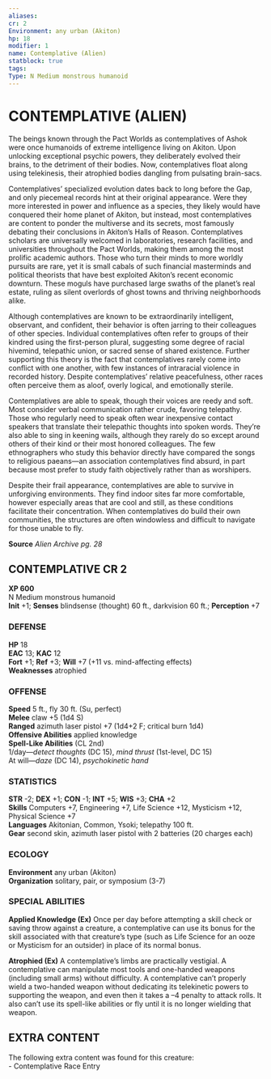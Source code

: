 ```yaml
---
aliases: 
cr: 2
Environment: any urban (Akiton)  
hp: 18
modifier: 1
name: Contemplative (Alien)
statblock: true
tags: 
Type: N Medium monstrous humanoid  
---
```

# CONTEMPLATIVE (ALIEN)
The beings known through the Pact Worlds as contemplatives of Ashok were once humanoids of extreme intelligence living on Akiton. Upon unlocking exceptional psychic powers, they deliberately evolved their brains, to the detriment of their bodies. Now, contemplatives float along using telekinesis, their atrophied bodies dangling from pulsating brain-sacs.

Contemplatives’ specialized evolution dates back to long before the Gap, and only piecemeal records hint at their original appearance. Were they more interested in power and influence as a species, they likely would have conquered their home planet of Akiton, but instead, most contemplatives are content to ponder the multiverse and its secrets, most famously debating their conclusions in Akiton’s Halls of Reason. Contemplatives scholars are universally welcomed in laboratories, research facilities, and universities throughout the Pact Worlds, making them among the most prolific academic authors. Those who turn their minds to more worldly pursuits are rare, yet it is small cabals of such financial masterminds and political theorists that have best exploited Akiton’s recent economic downturn. These moguls have purchased large swaths of the planet’s real estate, ruling as silent overlords of ghost towns and thriving neighborhoods alike.

Although contemplatives are known to be extraordinarily intelligent, observant, and confident, their behavior is often jarring to their colleagues of other species. Individual contemplatives often refer to groups of their kindred using the first-person plural, suggesting some degree of racial hivemind, telepathic union, or sacred sense of shared existence. Further supporting this theory is the fact that contemplatives rarely come into conflict with one another, with few instances of intraracial violence in recorded history. Despite contemplatives’ relative peacefulness, other races often perceive them as aloof, overly logical, and emotionally sterile.

Contemplatives are able to speak, though their voices are reedy and soft. Most consider verbal communication rather crude, favoring telepathy. Those who regularly need to speak often wear inexpensive contact speakers that translate their telepathic thoughts into spoken words. They’re also able to sing in keening wails, although they rarely do so except around others of their kind or their most honored colleagues. The few ethnographers who study this behavior directly have compared the songs to religious paeans—an association contemplatives find absurd, in part because most prefer to study faith objectively rather than as worshipers.

Despite their frail appearance, contemplatives are able to survive in unforgiving environments. They find indoor sites far more comfortable, however especially areas that are cool and still, as these conditions facilitate their concentration. When contemplatives do build their own communities, the structures are often windowless and difficult to navigate for those unable to fly.

**Source** _Alien Archive pg. 28_

## CONTEMPLATIVE CR 2

**XP 600**  
N Medium monstrous humanoid  
**Init** +1; **Senses** blindsense (thought) 60 ft., darkvision 60 ft.; **Perception** +7  

### DEFENSE

**HP** 18  
**EAC** 13; **KAC** 12  
**Fort** +1; **Ref** +3; **Will** +7 (+11 vs. mind-affecting effects)  
**Weaknesses** atrophied

### OFFENSE

**Speed** 5 ft., fly 30 ft. (Su, perfect)  
**Melee** claw +5 (1d4 S)  
**Ranged** azimuth laser pistol +7 (1d4+2 F; critical burn 1d4)  
**Offensive Abilities** applied knowledge  
**Spell-Like Abilities** (CL 2nd)  
1/day—_detect thoughts_ (DC 15), _mind thrust_ (1st-level, DC 15)  
At will—_daze_ (DC 14), _psychokinetic hand_

### STATISTICS

**STR** -2; **DEX** +1; **CON** -1; **INT** +5; **WIS** +3; **CHA** +2  
**Skills** Computers +7, Engineering +7, Life Science +12, Mysticism +12, Physical Science +7  
**Languages** Akitonian, Common, Ysoki; telepathy 100 ft.  
**Gear** second skin, azimuth laser pistol with 2 batteries (20 charges each)

### ECOLOGY

**Environment** any urban (Akiton)  
**Organization** solitary, pair, or symposium (3-7)

### SPECIAL ABILITIES

**Applied Knowledge (Ex)** Once per day before attempting a skill check or saving throw against a creature, a contemplative can use its bonus for the skill associated with that creature’s type (such as Life Science for an ooze or Mysticism for an outsider) in place of its normal bonus.

**Atrophied (Ex)** A contemplative’s limbs are practically vestigial. A contemplative can manipulate most tools and one-handed weapons (including small arms) without difficulty. A contemplative can’t properly wield a two-handed weapon without dedicating its telekinetic powers to supporting the weapon, and even then it takes a –4 penalty to attack rolls. It also can’t use its spell-like abilities or fly until it is no longer wielding that weapon.

## EXTRA CONTENT

The following extra content was found for this creature:  
\- Contemplative Race Entry
